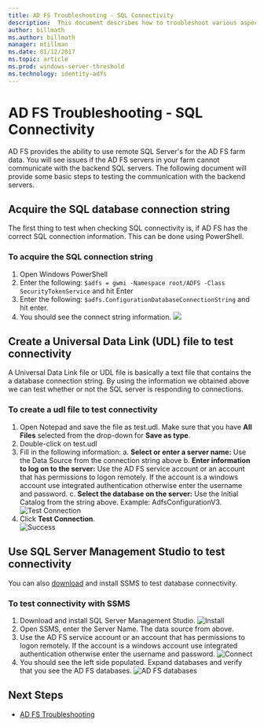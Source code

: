 ```yaml
---
title: AD FS Troubleshooting - SQL Connectivity
description:  This document describes how to troubleshoot various aspects of AD FS
author: billmath
ms.author: billmath
manager: mtillman
ms.date: 01/12/2017
ms.topic: article
ms.prod: windows-server-threshold
ms.technology: identity-adfs
---
```


# AD FS Troubleshooting - SQL Connectivity
AD FS provides the ability to use remote SQL Server's for the AD FS farm data.  You will see issues if the AD FS servers in your farm cannot communicate with the backend SQL servers.  The following document will provide some basic steps to testing the communication with the backend servers.

## Acquire the SQL database connection string
The first thing to test when checking SQL connectivity is, if AD FS has the correct SQL connection information.  This can be done using PowerShell.

### To acquire the SQL connection string
1.  Open Windows PowerShell
2. Enter the following: `$adfs = gwmi -Namespace root/ADFS -Class SecurityTokenService` and hit Enter
3. Enter the following:  `$adfs.ConfigurationDatabaseConnectionString` and hit enter.
4. You should see the connect string information.
![](media/ad-fs-tshoot-sql/sql2.png)

## Create a Universal Data Link (UDL) file to test connectivity
A Universal Data Link file or UDL file is basically a text file that contains the a database connection string.  By using the information we obtained above we can test whether or not the SQL server is responding to connections.

### To create a udl file to test connectivity

1. Open Notepad and save the file as test.udl.  Make sure that you have **All Files** selected from the drop-down for **Save as type**.
2. Double-click on test.udl
3. Fill in the following information:
    a. **Select or enter a server name:**  Use the Data Source from the connection string above
    b. **Enter information to log on to the server:**  Use the AD FS service account or an account that has permissions to logon remotely.  If the account is a windows account use integrated authentication otherwise enter the username and password.
    c. **Select the database on the server:** Use the Initial Catalog from the string above.  Example:  AdfsConfigurationV3.
![Test Connection](media/ad-fs-tshoot-sql/sql4.png)
1. Click **Test Connection**.</br>
![Success](media/ad-fs-tshoot-sql/sql3.png)

## Use SQL Server Management Studio to test connectivity
You can also [download](https://go.microsoft.com/fwlink/?linkid=864329) and install SSMS to test database connectivity.

### To test connectivity with SSMS
1. Download and install SQL Server Management Studio.
![Install](media/ad-fs-tshoot-sql/sql5.png)
1. Open SSMS, enter the Server Name.  The data source from above.
2. Use the AD FS service account or an account that has permissions to logon remotely.  If the account is a windows account use integrated authentication otherwise enter the username and password.
![Connect](media/ad-fs-tshoot-sql/sql6.png)
1. You should see the left side populated.  Expand databases and verify that you see the AD FS databases.
![AD FS databases](media/ad-fs-tshoot-sql/sql7.png)

## Next Steps

- [AD FS Troubleshooting](ad-fs-tshoot-overview.md)